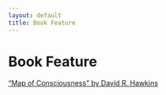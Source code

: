 ```yaml
---
layout: default
title: Book Feature
---
```


# Book Feature

[“Map of Consciousness” by David R. Hawkins](/books/feature1.html)

